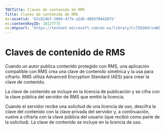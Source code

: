 ```yaml
---
TOCTitle: Claves de contenido de RMS
Title: Claves de contenido de RMS
ms:assetid: '63c814bf-2809-477e-a2db-d90370442075'
ms:contentKeyID: 18127775
ms:mtpsurl: 'https://technet.microsoft.com/es-es/library/Cc720284(v=WS.10)'
---
```


Claves de contenido de RMS
==========================

Cuando un autor publica contenido protegido con RMS, una aplicación compatible con RMS crea una clave de contenido simétrica y la usa para cifrarlo. RMS utiliza Advanced Encryption Standard (AES) para crear la clave de contenido.

La clave de contenido se incluye en la licencia de publicación y se cifra con la clave pública del servidor de RMS que emitió la licencia.

Cuando el servidor recibe una solicitud de una licencia de uso, descifra la clave del contenido con la clave privada del servidor y, a continuación, vuelve a cifrarla con la clave pública del usuario (que recibió como parte de la solicitud). La clave de contenido se incluye en la licencia de uso.
